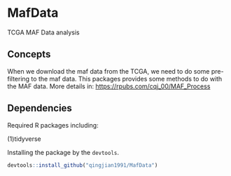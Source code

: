 # MafData
TCGA MAF Data analysis

## Concepts

When we download the maf data from the TCGA, we need to do some pre-filtering to the maf data. This packages provides some methods to do with the MAF data. More details in: https://rpubs.com/cqj_00/MAF_Process

## Dependencies  

Required R packages including:

(1)tidyverse 


Installing the package by the `devtools`.
```R
devtools::install_github("qingjian1991/MafData")
```





